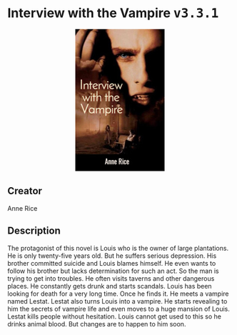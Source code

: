 
# Interview with the Vampire <kbd>v3.3.1</kbd>

<center>
  <img src="./cover-1024.jpg"/>
</center>

## Creator
Anne Rice

## Description
The protagonist of this novel is Louis who is the owner of large plantations. He is only twenty-five years old. But he suffers serious depression. His brother committed suicide and Louis blames himself. He even wants to follow his brother but lacks determination for such an act. So the man is trying to get into troubles. He often visits taverns and other dangerous places. He constantly gets drunk and starts scandals. Louis has been looking for death for a very long time. Once he finds it. He meets a vampire named Lestat. Lestat also turns Louis into a vampire. He starts revealing to him the secrets of vampire life and even moves to a huge mansion of Louis. Lestat kills people without hesitation. Louis cannot get used to this so he drinks animal blood. But changes are to happen to him soon. 
